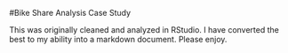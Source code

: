 #Bike Share Analysis Case Study
<p>
This was originally cleaned and analyzed in RStudio. I have converted the best to my ability into a markdown document. Please enjoy.
